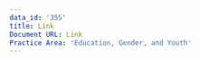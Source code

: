 ```yaml
---
data_id: '355'
title: Link
Document URL: Link
Practice Area: 'Education, Gender, and Youth'
---
```


